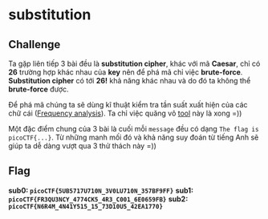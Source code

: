 # substitution
## Challenge
Ta gặp liên tiếp 3 bài đều là **substitution cipher**,  khác với mã **Caesar**, chỉ có **26** trường hợp khác nhau của **key** nên để phá mã chỉ việc **brute-force**. **Substitution cipher** có tới **26!** khả năng khác nhau và do đó ta không thể **brute-force** được. 

Để phá mã chúng ta sẽ dùng kĩ thuật kiểm tra tần suất xuất hiện của các chữ cái ([Frequency analysis](https://en.wikipedia.org/wiki/Frequency_analysis)). Ta chỉ việc quăng vô [tool](https://www.dcode.fr/monoalphabetic-substitution) này là xong =))

Một đặc điểm chung của 3 bài là cuối mỗi `message` đều có dạng `The flag is picoCTF{...}`. Từ những manh mối đó và khả năng suy đoán từ tiếng Anh sẽ giúp ta dễ dàng vượt qua 3 thử thách này =))
## Flag
**sub0:   `picoCTF{5UB5717U710N_3V0LU710N_357BF9FF}`**
**sub1:   `picoCTF{FR3QU3NCY_4774CK5_4R3_C001_6E0659FB}`**
**sub2:   `picoCTF{N6R4M_4N41Y515_15_73D10U5_42EA1770}`**

